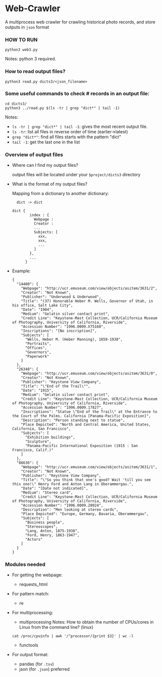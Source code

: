# Web-Crawler
A multiprocess web crawler for crawling historical photo records, and store outputs in `json` format

### HOW TO RUN
```
python3 web3.py
```
Notes: python 3 required.

### How to read output files?
```
python3 read.py dicts3/<json_filename>
```

### Some useful commands to check # records in an output file:
```
cd dicts3/
python3 ../read.py $(ls -tr | grep "dict*" | tail -1)
```
Notes:
- `ls -tr | grep "dict*" | tail -1`: gives the most recent output file.
- `ls -tr`: list all files in reverse order of time (earlier->latest)
- `grep "dict*"`: find all files starts with the pattern "dict"
- `tail -1`: get the last one in the list

### Overview of output files
- Where can I find my output files?

  output files will be located under your `$project/dicts3` directory

- What is the format of my output files?

  Mapping from a dictionary to another dictionary:
  ```
    dict -> dict

  dict {
          index : {
            Webpage : 
            Creator : 
            ...
            Subjects: [
              xxx, 
              xxx,
              ...
            ]
          },
          ...
        }
  ```

- Example:
  ```
  {
    "14400": {
      "Webpage": "http://ucr.emuseum.com/view/objects/asitem/3631/2",
      "Creator": "Not Known",
      "Publisher": "Underwood & Underwood",
      "Title": "(37) Honorable Heber M. Wells, Governor of Utah, in his office, Salt Lake City",
      "Date": "1904",
      "Medium": "Gelatin silver contact print",
      "Credit Line": "Keystone-Mast Collection, UCR/California Museum of Photography, University of California, Riverside",
      "Accession Number": "1996.0009.X75160",
      "Inscriptions": "[No inscription]",
      "Subjects": [
        "Wells, Heber M. (Heber Manning), 1859-1938",
        "Portraits",
        "Offices",
        "Governors",
        "Paperwork"
      ]
    },
    "26348": {
      "Webpage": "http://ucr.emuseum.com/view/objects/asitem/3631/0",
      "Creator": "Not Known",
      "Publisher": "Keystone View Company",
      "Title": "\"End of the Trail\"",
      "Date": "1915",
      "Medium": "Gelatin silver contact print",
      "Credit Line": "Keystone-Mast Collection, UCR/California Museum of Photography, University of California, Riverside",
      "Accession Number": "1996.0009.17827",
      "Inscriptions": "Statue \"End of the Trail\" at the Entrance to the Court of the Palms. California [Panama-Pacific Exposition]",
      "Description": "Person standing next to statue",
      "Place Depicted": "North and Central America, United States, California, San Francisco",
      "Subjects": [
        "Exhibition buildings",
        "Sculpture",
        "Panama-Pacific International Exposition (1915 : San Francisco, Calif.)"
      ]
    },
    "86636": {
      "Webpage": "http://ucr.emuseum.com/view/objects/asitem/3631/1",
      "Creator": "Not Known",
      "Publisher": "Keystone View Company",
      "Title": "\"So you think that one's good? Wait 'till you see this one!\" Henry Ford and Anton Lang in Oberammergau.",
      "Date": "[Date not indicated]",
      "Medium": "Stereo card",
      "Credit Line": "Keystone-Mast Collection, UCR/California Museum of Photography, University of California, Riverside",
      "Accession Number": "1996.0009.28024",
      "Description": "Men looking at stereo cards",
      "Place Depicted": "Europe, Germany, Bavaria, Oberammergau",
      "Subjects": [
        "Business people",
        "Stereoscopes",
        "Lang, Anton, 1875-1938",
        "Ford, Henry, 1863-1947",
        "Actors"
      ]
    }
  }
  ```

### Modules needed
- For getting the webpage:
  - requests_html
  
- For pattern match:
  - re

- For multiprocessing:
  - multiprocessing
  Notes: 
  How to obtain the number of CPUs/cores in Linux from the command line?
  (linux)
  ```
  cat /proc/cpuinfo | awk '/^processor/{print $3}' | wc -l
  ```
  
  - functools
  
- For output format:
  - pandas (for `.tsv`)
  - json (for `.json`) preferred
